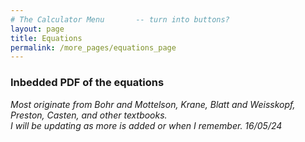 ```yaml
---
# The Calculator Menu		-- turn into buttons?
layout: page
title: Equations
permalink: /more_pages/equations_page
---
```


### Inbedded PDF of the equations

<i>Most originate from Bohr and Mottelson, Krane, Blatt and Weisskopf, Preston, Casten, and other textbooks.<br>I will be updating as more is added or when I remember. 16/05/24</i>

<object data="{{ site.url }}{{ site.baseurl }}/assets/pdf/Calculator_Equations.pdf" width="1000" height="1000" type="application/pdf"></object>

